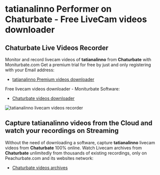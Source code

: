 # tatianalinno Performer on Chaturbate - Free LiveCam videos downloader

## Chaturbate Live Videos Recorder

Monitor and record livecam videos of **tatianalinno** from **Chaturbate** with Moniturbate.com
Get a premium trial for free by just and only registering with your Email address:
* [tatianalinno Premium videos downloader](https://moniturbate.com/request-demo-licence-key.html)

Free livecam videos downloader - Moniturbate Software:
* [Chaturbate videos downloader](https://moniturbate.com/moniturbate-download-software.html)

![tatianalinno livecam videos recorder](https://peachurnet.com/templates/moniturbate-software.png)


## Capture tatianalinno videos from the Cloud and watch your recordings on Streaming

Without the need of downloading a software, capture **tatianalinno** livecam videos from **Chaturbate** 100% online.
Watch Livecam archives from **Chaturbate** unlimitedly from thousands of existing recordings, only on Peachurbate.com and its websites network:
* [Chaturbate videos archives](https://peachurnet.com/)